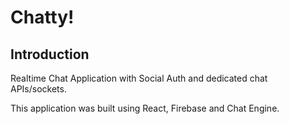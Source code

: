 # Chatty!

## Introduction

Realtime Chat Application with Social Auth and dedicated chat APIs/sockets.

This application was built using React, Firebase and Chat Engine.